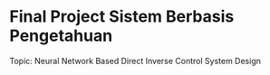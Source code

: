 # Final Project Sistem Berbasis Pengetahuan

Topic: Neural Network Based Direct Inverse Control System Design
